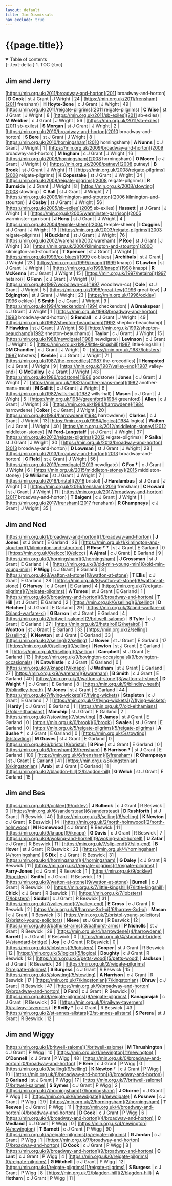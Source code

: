 ```yaml
---
layout: default
title: Jim Dismissals
nav_exclude: true
---
```


# {{page.title}}

<details open markdown="block">
  <summary>
    Table of contents
  </summary>
  {: .text-delta }
1. TOC
{:toc}
</details>

## Jim and Jerry

[https://min.org.uk/2011/broadway-and-horton](2011 broadway-and-horton) | **D Cook** | st J Grant | J Wright | 24 |
[https://min.org.uk/2011/frensham](2011 frensham) | **H Hoyte-Bone** | c J Grant | J Wright | 49 |
[https://min.org.uk/2011/reigate-pilgrims](2011 reigate-pilgrims) | **C Wise** | st J Grant | J Wright | 8 |
[https://min.org.uk/2011/sb-exiles](2011 sb-exiles) | **M Webber** | c J Grant | J Wright | 56 |
[https://min.org.uk/2011/sb-exiles](2011 sb-exiles) | **S Morgan** | st J Grant | J Wright | 2 |
[https://min.org.uk/2010/broadway-and-horton](2010 broadway-and-horton) | **S Bere** | st J Grant | J Wright | 8 |
[https://min.org.uk/2010/horningsham](2010 horningsham) | **A Nunns** | c J Grant | J Wright | 1 |
[https://min.org.uk/2009/broadway-and-horton](2009 broadway-and-horton) | **M Ingham** | c J Grant | J Wright | 16 |
[https://min.org.uk/2008/horningsham](2008 horningsham) | **O Moore** | c J Grant | J Wright  | 0 |
[https://min.org.uk/2008/putney](2008 putney) | **B Brook** | st J Grant | J Wright  | 11 |
[https://min.org.uk/2008/reigate-pilgrims](2008 reigate-pilgrims) | **K Copestake** | st J Grant | J Wright | 34 |
[https://min.org.uk/2008/reigate-pilgrims](2008 reigate-pilgrims) | **R Burnside** | c J Grant | J Wright | 8 |
[https://min.org.uk/2008/stowting](2008 stowting) | **C Ball** | st J Grant | J Wright | 7 |
[https://min.org.uk/2006/kilmington-and-stourton](2006 kilmington-and-stourton) | **J Cosby** | st J Grant | J Wright | 56 |
[https://min.org.uk/2005/sb-exiles](2005 sb-exiles) | **Hassett** | st J Grant | J Wright | 4 |
[https://min.org.uk/2005/warminster-garrison](2005 warminster-garrison) | **J Hony** | st J Grant | J Wright | 4 |
[https://min.org.uk/2004/temple-sheen](2004 temple-sheen) | **I Coggins** | st J Grant | J Wright | 19 |
[https://min.org.uk/2003/reigate-pilgrims](2003 reigate-pilgrims) | **N Buckland** | st J Grant | J Wright | 76 |
[https://min.org.uk/2002/wareham](2002 wareham) | **P Roe** | st J Grant | J Wright | 33 |
[https://min.org.uk/2000/kilmington-and-stourton](2000 kilmington-and-stourton) | **T Spencer** | st J Grant | J Wright |  |
[https://min.org.uk/1999/ex-blues](1999 ex-blues) | **Archibals** | st J Grant | J Wright | 23 |
[https://min.org.uk/1999/knapp](1999 knapp) | **C Lawton** | st J Grant | J Wright | 1 |
[https://min.org.uk/1998/knapp](1998 knapp) | **R McKenna** | st J Grant | J Wright | 15 |
[https://min.org.uk/1997/hetairoi](1997 hetairoi) | **G Fenn** | c J Grant | J Wright | 0 |
[https://min.org.uk/1997/woodlawn-cc](1997 woodlawn-cc) | **Cole** | st J Grant | J Wright | 5 |
[https://min.org.uk/1996/great-tew](1996 great-tew) | **J Edgington** | st J Grant | J Wright | 23 |
[https://min.org.uk/1996/ockley](1996 ockley) | **S Smith** | c J Grant | J Wright | 9 |
[https://min.org.uk/1994/checkendon](1994 checkendon) | **A Breakspear** | c J Grant | J Wright | 1 |
[https://min.org.uk/1993/broadway-and-horton](1993 broadway-and-horton) | **S Rendall** | c J Grant | J Wright | 49 |
[https://min.org.uk/1992/shepton-beauchamp](1992 shepton-beauchamp) | **P Hawkins** | st J Grant | J Wright | 58 |
[https://min.org.uk/1992/shepton-beauchamp](1992 shepton-beauchamp) | **Taylor** | c J Grant | J Wright | 15 |
[https://min.org.uk/1988/newdigate](1988 newdigate) | **Levinson** | c J Grant | J Wright | 5 |
[https://min.org.uk/1987/little-kingshill](1987 little-kingshill) | **DM Chandler** | c J Grant | J Wright | 0 |
[https://min.org.uk/1987/lobsters](1987 lobsters) | **Keeble** | c J Grant | J Wright | 71 |
[https://min.org.uk/1987/the-crocodiles](1987 the-crocodiles) | **I Hempsted** | c J Grant | J Wright | 9 |
[https://min.org.uk/1987/valley-end](1987 valley-end) | **G McCulley** | c J Grant | J Wright | 43 |
[https://min.org.uk/1986/godstone](1986 godstone) | **Jones** | c J Grant | J Wright | 7 |
[https://min.org.uk/1982/another-mans-meat](1982 another-mans-meat) | **M Sallitt** | c J Grant | J Wright | 8 |
[https://min.org.uk/1982/wills-hall](1982 wills-hall) | **Mason** | c J Grant | J Wright | 5 |
[https://min.org.uk/1984/greenford](1984 greenford) | **Allen** | c J Grant | J Wright | 29 |
[https://min.org.uk/1984/harrowdene](1984 harrowdene) | **Coker** | c J Grant | J Wright | 20 |
[https://min.org.uk/1984/harrowdene](1984 harrowdene) | **Clarkes** | c J Grant | J Wright | 13|
[https://min.org.uk/1984/logica](1984 logica) | **Walton** | c J Grant | J Wright | 40 |
[https://min.org.uk/2012/middleton-stoney](2012 middleton-stoney) | **M Ford-Langstaff** | st J Grant | J Wright | 37 |
[https://min.org.uk/2012/reigate-pilgrims](2012 reigate-pilgrims) | **P Saika** | st J Grant | J Wright | 30 |
[https://min.org.uk/2013/broadway-and-horton](2013 broadway-and-horton) | **D Lowman** | st J Grant | J Wright | 28 |
[https://min.org.uk/2013/broadway-and-horton](2013 broadway-and-horton) | **G Field** | st J Grant | J Wright | 56 |
[https://min.org.uk/2013/newdigate](2013 newdigate) | **C Fox &#8224;** | c J Grant | J Wright | 6 |
[https://min.org.uk/2015/middleton-stoney](2015 middleton-stoney) | **G Williams** | st J Grant | J Wright | 7 |
[https://min.org.uk/2016/bristol](2016 bristol) | **J Haralambus** | st J Grant | J Wright | 0 |
[https://min.org.uk/2016/frensham](2016 frensham) | **C Howard** | st J Grant | J Wright | 11 |
[https://min.org.uk/2017/broadway-and-horton](2017 broadway-and-horton) | **T Baigent** | c J Grant | J Wright | 1 |
[https://min.org.uk/2017/frensham](2017 frensham) | **R Champneys** | c J Grant | J Wright | 35 |

## Jim and Ned

[https://min.org.uk/1/broadway-and-horton](1/broadway-and-horton) | **J Jones** | st J Grant | E Garland | 26 |
[https://min.org.uk/1/kilmington-and-stourton](1/kilmington-and-stourton) | **R Rose &#8224; &#8224;** | st J Grant | E Garland | 0 |
[https://min.org.uk/0/elccc](0/elccc) | **A Ajmal** | c J Grant | E Garland | 9 |
[https://min.org.uk/0/horningsham](0/horningsham) | **J Crossman** | st J Grant | E Garland | 4 |
[https://min.org.uk/8/old-min-young-min](8/old-min-young-min) | **P Wigg** | c J Grant | E Garland  | 3 |
[https://min.org.uk/8/watton-at-stone](8/watton-at-stone) | **T Ellis** | c J Grant | E Garland | 28 |
[https://min.org.uk/8/watton-at-stone](8/watton-at-stone) | **C Harvey** | c J Grant | E Garland | 4 |
[https://min.org.uk/7/reigate-pilgrims](7/reigate-pilgrims) | **A Tomes** | st J Grant | E Garland | 1 |
[https://min.org.uk/6/broadway-and-horton](6/broadway-and-horton) | **T Hill** | st J Grant | E Garland | 2 |
[https://min.org.uk/6/selling](6/selling) | **D Fletcher** | st J Grant | E Garland | 29 |
[https://min.org.uk/3/land-warfare-xi](3/land-warfare-xi) | **G Barron** | st J Grant | E Garland | 4 |
[https://min.org.uk/2/britwell-salome](2/britwell-salome) | **B Tyler** | c J Grant | E Garland | 27 |
[https://min.org.uk/2/hetairoi](2/hetairoi) | **T Wootton** | st J Grant | E Garland | 33 |
[https://min.org.uk/2/selling](2/selling) | **K Newton** | st J Grant | E Garland | 33 |
[https://min.org.uk/2/selling](2/selling) | **J Gower** | st J Grant | E Garland | 17 |
[https://min.org.uk/0/selling](0/selling) | **Newton** | st J Grant | E Garland | 6 |
[https://min.org.uk/0/selling](0/selling) | **Campbell** | st J Grant | E Garland | 13 |
[https://min.org.uk/9/bovington-occasionals](9/bovington-occasionals) | **N Entwhistle** | c J Grant | E Garland | 0 |
[https://min.org.uk/9/knapp](9/knapp) | **J Wadham** | st J Grant | E Garland | 27 |
[https://min.org.uk/9/wareham](9/wareham) | **B Smith** | c J Grant | E Garland | 40 |
[https://min.org.uk/3/watton-at-stone](3/watton-at-stone) | **D Waight &#8224;** | c J Grant | E Garland | 8 |
[https://min.org.uk/9/blindley-heath](9/blindley-heath) | **M Jones** | st J Grant | E Garland | 44 |
[https://min.org.uk/7/flying-wickets](7/flying-wickets) | **Stapleton** | c J Grant | E Garland | 7 |
[https://min.org.uk/7/flying-wickets](7/flying-wickets) | **Hardy** | c J Grant | E Garland | 1 |
[https://min.org.uk/7/old-elthamians](7/old-elthamians) | **Manchip** | st J Grant | E Garland | 2 |
[https://min.org.uk/7/stowting](7/stowting) | **B James** | st J Grant | E Garland | 0 |
[https://min.org.uk/6/brook](6/brook) | **Swales** | st J Grant | E Garland | 0 |
[https://min.org.uk/5/reigate-pilgrims](5/reigate-pilgrims) | **A Bushe &#8224;** | c J Grant | E Garland | 0 |
[https://min.org.uk/5/stowting](5/stowting) | **M Graves** | st J Grant | E Garland | 0 |
[https://min.org.uk/6/bristol](6/bristol) | **B Pine** | st J Grant | E Garland | 0 |
[https://min.org.uk/6/frensham](6/frensham) | **B Harrison &#8224;** | st J Grant | E Garland | 109 |
[https://min.org.uk/6/frensham](6/frensham) | **R Champneys** | st J Grant | E Garland | 41 |
[https://min.org.uk/8/kingstonian](8/kingstonian) | **Arab** | st J Grant | E Garland | 11 |
[https://min.org.uk/2/blagdon-hill](2/blagdon-hill) | **G Welch** | st J Grant | E Garland | 15 |

## Jim and Bes

[https://min.org.uk/9/ockley](9/ockley) | **J Bulbeck** | c J Grant | R Beswick | 0 |
[https://min.org.uk/6/sanderstead](6/sanderstead) | **D Rushforth** | st J Grant | R Beswick | 40 |
[https://min.org.uk/6/selling](6/selling) | **K Newton** | c J Grant | R Beswick | 14 |
[https://min.org.uk/2/north-holmwood](2/north-holmwood) | **M Homewood** | c J Grant | R Beswick | 11 |
[https://min.org.uk/9/knapp](9/knapp) | **G Davis** | c J Grant | R Beswick | 7 |
[https://min.org.uk/9/woking-and-horsell](9/woking-and-horsell) | **U Zafar** | c J Grant | R Beswick | 11 |
[https://min.org.uk/7/slip-end](7/slip-end) | **B Hover** | st J Grant | R Beswick | 23 |
[https://min.org.uk/4/horningsham](4/horningsham) | **S Dix** | c J Grant | R Beswick | 31 |
[https://min.org.uk/4/horningsham](4/horningsham) | **G Daley** | c J Grant | R Beswick | 11 |
[https://min.org.uk/1/reigate-pilgrims](1/reigate-pilgrims) | **Parry-Jones** | c J Grant | R Beswick | 1 |
[https://min.org.uk/9/ockley](9/ockley) | **Smith** | c J Grant | R Beswick | 19 |
[https://min.org.uk/9/watton-at-stone](9/watton-at-stone) | **Burnell** | c J Grant | R Beswick | 0 |
[https://min.org.uk/7/little-kingshill](7/little-kingshill) | **Chick** | c J Grant | R Beswick | 11 |
[https://min.org.uk/7/lobsters](7/lobsters) | **Siddall** | c J Grant | R Beswick | 31 |
[https://min.org.uk/7/valley-end](7/valley-end) | **E Cross** | c J Grant | R Beswick | 2 |
[https://min.org.uk/6/harrow-3rd-xi](6/harrow-3rd-xi) | **Mason** | c J Grant | R Beswick | 3 |
[https://min.org.uk/2/bristol-young-solicitors](2/bristol-young-solicitors) | **Nieve** | st J Grant | R Beswick | 12 |
[https://min.org.uk/3/bathurst-arms](3/bathurst-arms) | **P Nicholls** | st J Grant | R Beswick | 29 |
[https://min.org.uk/4/harrowdene](4/harrowdene) | **Barrett** | c J Grant | R Beswick | 0 |
[https://min.org.uk/4/standard-bridge](4/standard-bridge) | **Joy** | c J Grant | R Beswick | 0 |
[https://min.org.uk/5/lobsters](5/lobsters) | **Cooper** | st J Grant | R Beswick | 12 |
[https://min.org.uk/5/logica](5/logica) | **Doughty** | c J Grant | R Beswick | 13 |
[https://min.org.uk/5/petts-wood](5/petts-wood) | **Jackson** | st J Grant | R Beswick | 28 |
[https://min.org.uk/2/reigate-pilgrims](2/reigate-pilgrims) | **S Burgess** | c J Grant | R Beswick | 15 |
[https://min.org.uk/5/stowting](5/stowting) | **A Harrison** | c J Grant | R Beswick | 17 |
[https://min.org.uk/7/kingstonian](7/kingstonian) | **Dhruv** | c J Grant | R Beswick | 47 |
[https://min.org.uk/9/broadway-and-horton](9/broadway-and-horton) | **D Ford** | c J Grant | R Beswick | 0 |
[https://min.org.uk/9/reigate-pilgrims](9/reigate-pilgrims) | **Kanagarajah** | c J Grant | R Beswick | 26 |
[https://min.org.uk/0/railway-taverners](0/railway-taverners) | **E Reilly &#42;** | c J Grant | R Beswick | 43 |
[https://min.org.uk/2/st-annes-allstars](2/st-annes-allstars) | **S Perera** | st J Grant | R Beswick | 12 |

## Jim and Wiggy

[https://min.org.uk/1/britwell-salome](1/britwell-salome) | **M Thrushington** | c J Grant | P Wigg | 10 |
[https://min.org.uk/1/newington](1/newington) | **O'Donnell** | c J Grant | P Wigg | 48 |
[https://min.org.uk/0/broadway-and-horton](0/broadway-and-horton) | **F Bere** | c J Grant | P Wigg | 0 |
[https://min.org.uk/9/selling](9/selling) | **K Newton &#8224;** | c J Grant | P Wigg | 10 |
[https://min.org.uk/8/broadway-and-horton](8/broadway-and-horton) | **D Garland** | st J Grant | P Wigg | 17 |
[https://min.org.uk/7/britwell-salome](7/britwell-salome) | **S Symes** | c J Grant | P Wigg | 2 |
[https://min.org.uk/7/horningsham](7/horningsham) | **J Oborne** | c J Grant | P Wigg | 0 |
[https://min.org.uk/6/newdigate](6/newdigate) | **A Posnwe** | c J Grant | P Wigg | 29 |
[https://min.org.uk/2/horningsham](2/horningsham) | **T Reeves** | c J Grant | P Wigg | 11 |
[https://min.org.uk/4/broadway-and-horton](4/broadway-and-horton) | **D Cook** | c J Grant | P Wigg | 6 |
[https://min.org.uk/4/broadway-and-horton](4/broadway-and-horton) | **C Medland** | c J Grant | P Wigg | 0 |
[https://min.org.uk/4/newington](4/newington) | **T Barnett** | c J Grant | P Wigg | 90 |
[https://min.org.uk/5/reigate-pilgrims](5/reigate-pilgrims) | **G Jordan** | c J Grant | P Wigg | 1 |
[https://min.org.uk/7/broadway-and-horton](7/broadway-and-horton) | **D Cook** | c J Grant | P Wigg | 8 |
[https://min.org.uk/9/broadway-and-horton](9/broadway-and-horton) | **C Lant** | c J Grant | P Wigg | 4 |
[https://min.org.uk/0/reigate-pilgrims](0/reigate-pilgrims) | **G Mitchell** | c J Grant | P Wigg | 12|
[https://min.org.uk/1/reigate-pilgrims](1/reigate-pilgrims) | **S Burgess** | c J Grant | P Wigg | 8 |
[https://min.org.uk/2/blagdon-hill](2/blagdon-hill) | **A Hotham** | c J Grant | P Wigg | 11 |
